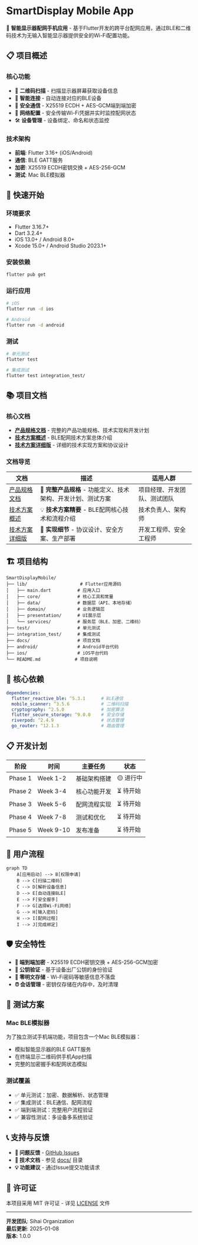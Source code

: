 # SmartDisplay Mobile App

🎯 **智能显示器配网手机应用** - 基于Flutter开发的跨平台配网应用，通过BLE和二维码技术为无输入智能显示器提供安全的Wi-Fi配置功能。

## 📋 项目概述

### 核心功能
- 📱 **二维码扫描** - 扫描显示器屏幕获取设备信息
- 🔗 **智能连接** - 自动连接对应的BLE设备  
- 🔐 **安全通信** - X25519 ECDH + AES-GCM端到端加密
- 📡 **网络配置** - 安全传输Wi-Fi凭据并实时监控配网状态
- 🛠️ **设备管理** - 设备绑定、命名和状态监控

### 技术架构
- **前端**: Flutter 3.16+ (iOS/Android)
- **通信**: BLE GATT服务
- **加密**: X25519 ECDH密钥交换 + AES-256-GCM
- **测试**: Mac BLE模拟器

## 🚀 快速开始

### 环境要求
- Flutter 3.16.7+
- Dart 3.2.4+
- iOS 13.0+ / Android 8.0+
- Xcode 15.0+ / Android Studio 2023.1+

### 安装依赖
```bash
flutter pub get
```

### 运行应用
```bash
# iOS
flutter run -d ios

# Android  
flutter run -d android
```

### 测试
```bash
# 单元测试
flutter test

# 集成测试
flutter test integration_test/
```

## 📚 项目文档

### 核心文档
- **[产品规格文档](docs/product-specification.md)** - 完整的产品功能规格、技术实现和开发计划
- **[技术方案概述](docs/tech-solution.md)** - BLE配网技术方案总体介绍  
- **[技术方案详细版](docs/tech-solution-details-1.0.md)** - 详细的技术实现方案和协议设计

### 文档导览

| 文档 | 描述 | 适用人群 |
|------|------|----------|
| [产品规格文档](docs/product-specification.md) | 🎯 **完整产品规格** - 功能定义、技术架构、开发计划、测试方案 | 项目经理、开发团队、测试团队 |
| [技术方案概述](docs/tech-solution.md) | 💡 **技术方案精要** - BLE配网核心技术和流程介绍 | 技术负责人、架构师 |
| [技术方案详细版](docs/tech-solution-details-1.0.md) | 🔧 **实现细节** - 协议设计、安全方案、生产部署 | 开发工程师、安全工程师 |

## 🏗️ 项目结构

```
SmartDisplayMobile/
├── lib/                    # Flutter应用源码
│   ├── main.dart          # 应用入口
│   ├── core/              # 核心工具和常量
│   ├── data/              # 数据层（API、本地存储）
│   ├── domain/            # 业务逻辑层
│   ├── presentation/      # UI展示层
│   └── services/          # 服务层（BLE、加密、二维码）
├── test/                  # 单元测试
├── integration_test/      # 集成测试
├── docs/                  # 项目文档
├── android/               # Android平台代码
├── ios/                   # iOS平台代码
└── README.md             # 项目说明
```

## 🔧 核心依赖

```yaml
dependencies:
  flutter_reactive_ble: ^5.3.1      # BLE通信
  mobile_scanner: ^3.5.6            # 二维码扫描
  cryptography: ^2.5.0              # 加密算法
  flutter_secure_storage: ^9.0.0    # 安全存储
  riverpod: ^2.4.9                  # 状态管理
  go_router: ^12.1.3                # 路由管理
```

## 📋 开发计划

| 阶段 | 时间 | 主要任务 | 状态 |
|------|------|----------|------|
| Phase 1 | Week 1-2 | 基础架构搭建 | 🟡 进行中 |
| Phase 2 | Week 3-4 | 核心功能开发 | ⏳ 待开始 |
| Phase 3 | Week 5-6 | 配网流程实现 | ⏳ 待开始 |
| Phase 4 | Week 7-8 | 测试和优化 | ⏳ 待开始 |
| Phase 5 | Week 9-10 | 发布准备 | ⏳ 待开始 |

## 🔄 用户流程

```mermaid
graph TD
    A[应用启动] --> B[权限申请]
    B --> C[扫描二维码]
    C --> D[解析设备信息]
    D --> E[自动连接BLE]
    E --> F[安全握手]
    F --> G[选择Wi-Fi网络]
    G --> H[输入密码]
    H --> I[配网过程]
    I --> J[完成绑定]
```

## 🛡️ 安全特性

- **🔐 端到端加密** - X25519 ECDH密钥交换 + AES-256-GCM加密
- **🔑 公钥验证** - 基于设备出厂公钥的身份验证
- **🚫 零明文存储** - Wi-Fi密码等敏感信息不落盘
- **⏰ 会话管理** - 密钥仅存储在内存中，及时清理

## 🧪 测试方案

### Mac BLE模拟器
为了独立测试手机端功能，项目包含一个Mac BLE模拟器：
- 模拟智能显示器的BLE GATT服务
- 在终端显示二维码供手机App扫描
- 完整的加密握手和配网状态模拟

### 测试覆盖
- ✅ 单元测试：加密、数据解析、状态管理
- ✅ 集成测试：BLE通信、配网流程
- ✅ 端到端测试：完整用户流程验证
- ✅ 兼容性测试：多设备多系统验证

## 📞 支持与反馈

- **🐛 问题反馈** - [GitHub Issues](https://github.com/sihai-org/SmartDisplayMobile/issues)
- **📖 技术文档** - 参见 [docs/](docs/) 目录
- **💡 功能建议** - 通过Issue提交功能请求

## 📄 许可证

本项目采用 MIT 许可证 - 详见 [LICENSE](LICENSE) 文件

---

**开发团队**: Sihai Organization  
**最后更新**: 2025-01-08  
**版本**: 1.0.0
